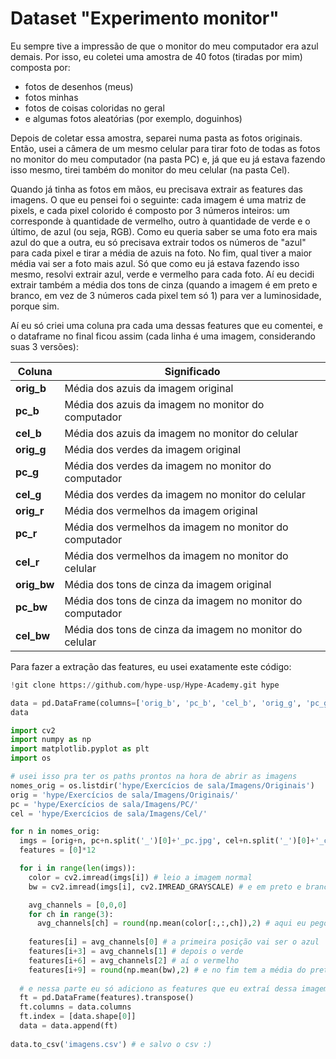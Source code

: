 # Dataset "Experimento monitor"

Eu sempre tive a impressão de que o monitor do meu computador era azul demais. Por isso, eu coletei uma amostra de 40 fotos (tiradas por mim) composta por:

- fotos de desenhos (meus)
- fotos minhas
- fotos de coisas coloridas no geral
- e algumas fotos aleatórias (por exemplo, doguinhos)

Depois de coletar essa amostra, separei numa pasta as fotos originais. Então, usei a câmera de um mesmo celular para tirar foto de todas as fotos no monitor do meu computador (na pasta PC) e, já que eu já estava fazendo isso mesmo, tirei também do monitor do meu celular (na pasta Cel).

Quando já tinha as fotos em mãos, eu precisava extrair as features das imagens. O que eu pensei foi o seguinte: cada imagem é uma matriz de pixels, e cada pixel colorido é composto por 3 números inteiros: um corresponde à quantidade de vermelho, outro à quantidade de verde e o último, de azul (ou seja, RGB). Como eu queria saber se uma foto era mais azul do que a outra, eu só precisava extrair todos os números de "azul" para cada pixel e tirar a média de azuis na foto. No fim, qual tiver a maior média vai ser a foto mais azul. Só que como eu já estava fazendo isso mesmo, resolvi extrair azul, verde e vermelho para cada foto. Aí eu decidi extrair também a média dos tons de cinza (quando a imagem é em preto e branco, em vez de 3 números cada pixel tem só 1) para ver a luminosidade, porque sim.

Aí eu só criei uma coluna pra cada uma dessas features que eu comentei, e o dataframe no final ficou assim (cada linha é uma imagem, considerando suas 3 versões):

| Coluna  | Significado                                                |
|---------|------------------------------------------------------------|
| **orig_b**  | Média dos azuis da imagem original                         |
| **pc_b**    | Média dos azuis da imagem no monitor do computador         |
| **cel_b**   | Média dos azuis da imagem no monitor do celular            |
| **orig_g**  | Média dos verdes da imagem original                        |
| **pc_g**    | Média dos verdes da imagem no monitor do computador        |
| **cel_g**   | Média dos verdes da imagem no monitor do celular           |
| **orig_r**  | Média dos vermelhos da imagem original                     |
| **pc_r**    | Média dos vermelhos da imagem no monitor do computador     |
| **cel_r**   | Média dos vermelhos da imagem no monitor do celular        |
| **orig_bw** | Média dos tons de cinza da imagem original                 |
| **pc_bw**   | Média dos tons de cinza da imagem no monitor do computador |
| **cel_bw**  | Média dos tons de cinza da imagem no monitor do celular    |

Para fazer a extração das features, eu usei exatamente este código:

```python
!git clone https://github.com/hype-usp/Hype-Academy.git hype

data = pd.DataFrame(columns=['orig_b', 'pc_b', 'cel_b', 'orig_g', 'pc_g', 'cel_g', 'orig_r', 'pc_r', 'cel_r', 'orig_bw', 'pc_bw', 'cel_bw'])
data

import cv2
import numpy as np
import matplotlib.pyplot as plt
import os

# usei isso pra ter os paths prontos na hora de abrir as imagens
nomes_orig = os.listdir('hype/Exercícios de sala/Imagens/Originais')
orig = 'hype/Exercícios de sala/Imagens/Originais/'
pc = 'hype/Exercícios de sala/Imagens/PC/'
cel = 'hype/Exercícios de sala/Imagens/Cel/'

for n in nomes_orig:
  imgs = [orig+n, pc+n.split('_')[0]+'_pc.jpg', cel+n.split('_')[0]+'_cel.jpg'] # abro as 3 versões da mesma imagem
  features = [0]*12

  for i in range(len(imgs)):
    color = cv2.imread(imgs[i]) # leio a imagem normal
    bw = cv2.imread(imgs[i], cv2.IMREAD_GRAYSCALE) # e em preto e branco

    avg_channels = [0,0,0]
    for ch in range(3):
      avg_channels[ch] = round(np.mean(color[:,:,ch]),2) # aqui eu pego a média dos azuis, dos verdes e dos vermelhos (sim, é BGR ao invés de RGB)
    
    features[i] = avg_channels[0] # a primeira posição vai ser o azul
    features[i+3] = avg_channels[1] # depois o verde
    features[i+6] = avg_channels[2] # aí o vermelho
    features[i+9] = round(np.mean(bw),2) # e no fim tem a média do preto e branco porque sim
  
  # e nessa parte eu só adiciono as features que eu extraí dessa imagem no dataframe
  ft = pd.DataFrame(features).transpose()
  ft.columns = data.columns
  ft.index = [data.shape[0]]
  data = data.append(ft)
    
data.to_csv('imagens.csv') # e salvo o csv :)
```
